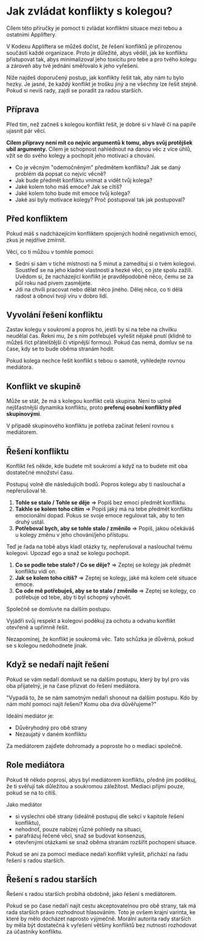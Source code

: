 # Jak zvládat konflikty s kolegou?

Cílem této příručky je pomoct ti zvládat konfliktní situace mezi tebou a ostatními Appliftery.

V Kodexu Appliftera se můžeš dočíst, že řešení konfliktů je přirozenou součástí každé organizace. Proto je důležité, abys věděl, jak ke konfliktu přistupovat tak, abys minimalizoval jeho toxicitu pro tebe a pro tvého kolegu a zároveň aby tvé jednání směřovalo k jeho vyřešení.

Níže najdeš doporučený postup, jak konflikty řešit tak, aby nám tu bylo hezky. Je jasné, že každý konflikt je trošku jiný a ne všechny lze řešit stejně. Pokud si nevíš rady, zajdi se poradit za radou starších.

## Příprava

Před tím, než začneš s kolegou konflikt řešit, je dobré si v hlavě či na papíře ujasnit pár věcí. 

**Cílem přípravy není mít co nejvíc argumentů k tomu, abys svůj protějšek ubil argumenty.** Cílem je schopnost nahlédnout na danou věc z více úhlů, vžít se do svého kolegy a pochopit jeho motivaci a chování.

- Co je věcným "odemočněným" předmětem konfliktu? Jak se daný problém dá popsat co nejvíc věcně?
- Jak bude předmět konfliktu vnímat a vidět tvůj kolega?
- Jaké kolem toho máš emoce? Jak se cítíš?
- Jaké kolem toho bude mít emoce tvůj kolega? 
- Jaké asi byly motivace kolegy? Proč postupoval tak jak postupoval?

## Před konfliktem

Pokud máš s nadcházejícím konfliktem spojených hodně negativních emocí, zkus je nejdříve zmírnit. 

Věci, co ti můžou v tomhle pomoci:

 * Sedni si sám v tiché místnosti na 5 minut a zamedituj si o tvém kolegovi. Soustřeď se na jeho kladné vlastnosti a hezké věci, co jste spolu zažili. Uvědom si, že nacházející konflikt je pravděpodobně něco, čemu se za půl roku nad pivem zasmějete.
 * Jdi na chvíli pracovat nebo dělat něco jiného. Dělej něco, co ti dělá radost a obnoví tvoji víru v dobro lidí.


## Vyvolání řešení konfliktu

Zastav kolegu v soukromí a popros ho, jestli by si na tebe na chvilku neudělal čas. Řekni mu, že s ním potřebuješ vyřešit nějaké pnutí (klidně to můžeš říct přátelštější či vtipnější formou). Pokud čas nemá, domluv se na čase, kdy se to bude oběma stranám hodit.

Pokud kolega nechce řešit konflikt s tebou o samotě, vyhledejte rovnou mediátora.

## Konflikt ve skupině

Může se stát, že má s kolegou konflikt celá skupina. Není to uplně nejšťastnější dynamika konfliktu, proto **preferuj osobní konflikty před skupinovými**.

V případě skupinového konfliktu je potřeba začínat řešení rovnou s mediátorem.

## Řešení konfliktu

Konflikt řeš někde, kde budete mít soukromí a když na to budete mít oba dostatečné množství času.

Postupuj volně dle následujícíh bodů. Popros kolegu aby ti naslouchal a nepřerušoval tě.

1. **Tohle se stalo / Tohle se děje** => Popiš bez emocí předmět konfliktu. 
2. **Takhle se kolem toho cítím** => Popiš jaký má na tebe předmět konfliktu emocionální dopad. Pokus se svoje emoce regulovat tak, aby to ten druhý ustál.
3. **Potřeboval bych, aby se tohle stalo / změnilo** => Popiš, jakou očekáváš u kolegy změnu v jeho chování/jeho přístupu.

Teď je řada na tobě abys kladl otázky ty, nepřerušoval a naslouchal tvému kolegovi. Upozaď ego a snaž se kolegu pochopit.

1. **Co se podle tebe stalo? / Co se děje?** => Zeptej se kolegy jak předmět konfliktu vidí on. 
2. **Jak se kolem toho cítíš?** => Zeptej se kolegy, jaké má kolem celé situace emoce.
3. **Co ode mě potřebuješ, aby se to stalo / změnilo** => Zeptej se kolegy, co potřebuje od tebe, aby ti byl schopný vyhovět.

Společně se domluvte na dalším postupu.

Vyjádři svůj respekt a kolegovi poděkuj za ochotu a odvahu konflikt otevřeně a upřímně řešit.

Nezapomínej, že konflikt je soukromá věc. Tato schůzka je důvěrná, pokud se s kolegou nedohodnete jinak.

## Když se nedaří najít řešení

Pokud se vám nedaří domluvit se na dalším postupu, který by byl pro vás oba přijatelný, je na čase přizvat do řešení mediátora. 

"Vypadá to, že se nám samotným nedaří shonout na dalším postupu. Kdo by nám mohl pomoci najít řešení? Komu oba dva důvěřujeme?"

Ideální mediátor je:
* Důvěryhodný pro obě strany
* Nezaujatý v daném konfliktu

Za mediátorem zajďete dohromady a poproste ho o mediaci společně. 

## Role mediátora

Pokud tě někdo poprosí, abys byl mediátorem konfliktu, předně jim poděkuj, že ti svěřují tak důležitou a soukromou záležitost. Mediaci přijmi pouze, pokud se na to cítíš. 

Jako mediátor

* si vyslechni obě strany (ideálně postupuj dle sekcí v kapitole řešení konfliktu),
* nehodnoť, pouze nabízej různé pohledy na situaci,
* parafrázuj řečené věci, snaž se budovat konsenzus,
* otevřenými otázkami se snaž oběma stranám rozšířit pochopení situace.

Pokud se ani za pomocí mediace nedaří konflikt vyřešit, přichází na řadu řešení s radou starších.

## Řešení s radou starších

Řešení s radou starších probíhá obdobně, jako řešení s mediátorem.

Pokud se po čase nedaří najít cestu akceptovatelnou pro obě strany, tak má rada starších právo rozhodnout hlasováním. Toto je ovšem krajní varinta, ke které by mělo docházet naprosto výjmečně. Morální autorita rady starších by měla být dostatečná k vyřešení většiny konfliktů bez nutnosti rozhodovat za účastníky konfliktu.
